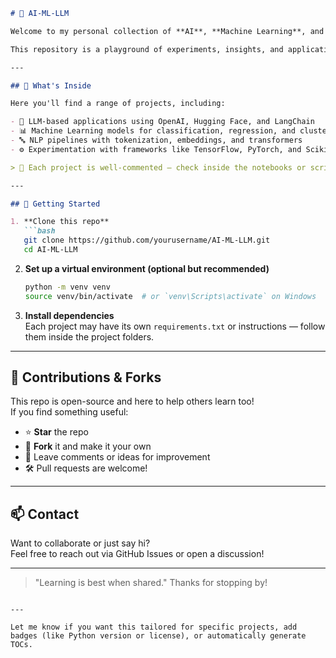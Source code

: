 
```markdown
# 🤖 AI-ML-LLM

Welcome to my personal collection of **AI**, **Machine Learning**, and **Large Language Model (LLM)** projects!

This repository is a playground of experiments, insights, and applications I've worked on as I grow my skills in data science, deep learning, and modern LLM frameworks. Feel free to explore, learn from, and adapt anything you find useful.

---

## 📁 What's Inside

Here you'll find a range of projects, including:

- 🤖 LLM-based applications using OpenAI, Hugging Face, and LangChain
- 📊 Machine Learning models for classification, regression, and clustering
- 🔤 NLP pipelines with tokenization, embeddings, and transformers
- ⚙️ Experimentation with frameworks like TensorFlow, PyTorch, and Scikit-learn

> 📌 Each project is well-commented — check inside the notebooks or scripts for detailed explanations and learnings.

---

## 🚀 Getting Started

1. **Clone this repo**  
   ```bash
   git clone https://github.com/yourusername/AI-ML-LLM.git
   cd AI-ML-LLM
   ```

2. **Set up a virtual environment (optional but recommended)**  
   ```bash
   python -m venv venv
   source venv/bin/activate  # or `venv\Scripts\activate` on Windows
   ```

3. **Install dependencies**  
   Each project may have its own `requirements.txt` or instructions — follow them inside the project folders.

---

## 🤝 Contributions & Forks

This repo is open-source and here to help others learn too!  
If you find something useful:

- ⭐ **Star** the repo
- 🍴 **Fork** it and make it your own
- 💬 Leave comments or ideas for improvement
- 🛠️ Pull requests are welcome!

---

## 📫 Contact

Want to collaborate or just say hi?  
Feel free to reach out via GitHub Issues or open a discussion!

---

> "Learning is best when shared." Thanks for stopping by!
```

---

Let me know if you want this tailored for specific projects, add badges (like Python version or license), or automatically generate TOCs.
